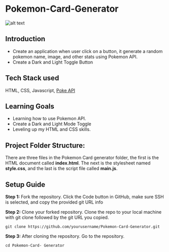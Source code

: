 # Pokemon-Card-Generator

![alt text](https://images.unsplash.com/photo-1628968434441-d9c1c66dcde7?ixlib=rb-1.2.1&ixid=MnwxMjA3fDB8MHxzZWFyY2h8Mnx8cG9rZW1vbiUyMGNhcmRzfGVufDB8fDB8fA%3D%3D&auto=format&fit=crop&w=600&q=60)

## **Introduction**

* Create an application when user click on a button, it generate a random pokemon name, image, and other stats using Pokemon API.
* Create a Dark and Light Toggle Button

## **Tech Stack used**
HTML, CSS, Javascript, [Poke API](https://pokeapi.co/)

## Learning Goals

* Learning how to use Pokemon API.
* Create a Dark and Light Mode Toggle
* Leveling up my HTML and CSS skills.

## Project Folder Structure:
There are three files in the Pokemon Card generator folder, the first is the HTML document called **index.html**. The next is the stylesheet named **style.css**, and the last is the script file called **main.js**.


## Setup Guide
**Step 1:** Fork the repository. Click the Code button in GitHub, make sure SSH is selected, and copy the provided git URL info

**Step 2:** Clone your forked repository. Clone the repo to your local machine with git clone followed by the git URL you copied.

```
git clone https://github.com/yourusername/Pokemon-Card-Generator.git
```

**Step 3:** After cloning the repository. Go to the repository. 

```
cd Pokemon-Card- Generator
```

